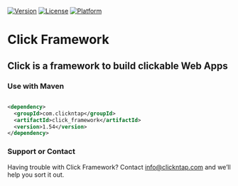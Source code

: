 [![Version](https://api.clickntap.com/1.54/Click%20Framework.svg)](https://search.maven.org/artifact/com.clickntap/click_framework/)
[![License](https://api.clickntap.com/MIT/License.svg)](https://search.maven.org/artifact/com.clickntap/click_framework/)
[![Platform](https://api.clickntap.com/Java/Platform.svg)](https://search.maven.org/artifact/com.clickntap/click_framework/)


# Click Framework
## Click is a framework to build clickable Web Apps

### Use with Maven
```xml

<dependency>
  <groupId>com.clickntap</groupId>
  <artifactId>click_framework</artifactId>
  <version>1.54</version>
</dependency>

```

### Support or Contact
Having trouble with Click Framework? Contact info@clickntap.com and we’ll help you sort it out.
